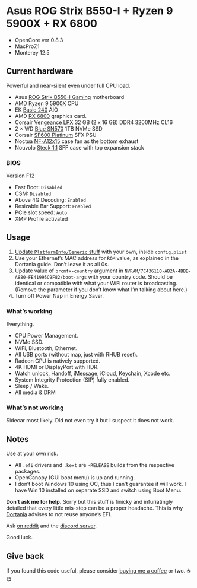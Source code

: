 # Asus ROG Strix B550-I + Ryzen 9 5900X + RX 6800

- OpenCore ver 0.8.3
- MacPro7,1
- Monterey 12.5

## Current hardware

Powerful and near-silent even under full CPU load.

- Asus [ROG Strix B550-I Gaming](https://rog.asus.com/us/motherboards/rog-strix/rog-strix-b550-i-gaming-model/) motherboard
- AMD [Ryzen 9 5900X](https://www.amd.com/en/products/cpu/amd-ryzen-9-5900x) CPU
- EK [Basic 240](https://www.ekwb.com/shop/ek-aio-basic-240) AIO
- AMD [RX 6800](https://www.amd.com/en/products/graphics/amd-radeon-rx-6800) graphics card.
- Corsair [Vengeance LPX](https://www.corsair.com/us/en/Categories/Products/Memory/VENGEANCE-LPX/p/CMK32GX4M2D3200C16) 32 GB (2 x 16 GB) DDR4 3200MHz CL16
- 2 × WD [Blue SN570](https://www.westerndigital.com/products/internal-drives/wd-blue-sn570-nvme-ssd#WDS100T3B0C) 1TB NVMe SSD
- Corsair [SF600 Platinum](https://www.corsair.com/us/en/Categories/Products/Power-Supply-Units/Power-Supply-Units-Advanced/SF-Series/p/CP-9020182-NA) SFX PSU
- Noctua [NF-A12x15](https://noctua.at/en/products/fan/nf-a12x15-pwm) case fan as the bottom exhaust
- Nouvolo [Steck 1.1](https://www.nouvolo.com/pages/steck) SFF case with top expansion stack

### BIOS

Version F12

- Fast Boot: `Disabled`
- CSM: `Disabled`
- Above 4G Decoding: `Enabled`
- Resizable Bar Support: `Enabled`
- PCIe slot speed: `Auto`
- XMP Profile activated

## Usage

1. [Update `PlatformInfo/Generic` stuff](https://dortania.github.io/OpenCore-Post-Install/universal/iservices.html#generate-a-new-serial) with your own, inside `config.plist`
2. Use your Ethernet’s MAC address for `ROM` value, as explained in the Dortania guide. Don’t leave it as all 0s.
3. Update value of `brcmfx-country` argument in `NVRAM/7C436110-AB2A-4BBB-A880-FE41995C9F82/boot-args` with your country code. Should be identical or compatible with what your WiFi router is broadcasting. (Remove the parameter if you don’t know what I’m talking about here.)
4. Turn off Power Nap in Energy Saver.

### What’s working

Everything.

- CPU Power Management.
- NVMe SSD.
- WiFi, Bluetooth, Ethernet.
- All USB ports (without map, just with RHUB reset).
- Radeon GPU is natively supported.
- 4K HDMI or DisplayPort with HDR.
- Watch unlock, Handoff, iMessage, iCloud, Keychain, Xcode etc.
- System Integrity Protection (SIP) fully enabled.
- Sleep / Wake.
- All media & DRM

### What’s not working

Sidecar most likely. Did not even try it but I suspect it does not work.

## Notes

Use at your own risk. 

- All `.efi` drivers and `.kext` are `-RELEASE` builds from the respective packages. 
- OpenCanopy (GUI boot menu) is up and running.
- I don’t boot Windows 10 using OC, thus I can’t guarantee it will work. I have Win 10 installed on separate SSD and switch using Boot Menu.

**Don’t ask me for help.** Sorry but this stuff is finicky and infuriatingly detailed that every little mis-step can be a proper headache. This is why [Dortania](https://dortania.github.io) advises to not reuse anyone’s EFI.  

Ask [on reddit](https://www.reddit.com/r/hackintosh/) and the [discord server](https://discord.gg/Wxam8aH).

Good luck.

## Give back

If you found this code useful, please consider [buying me a coffee](https://www.buymeacoffee.com/radianttap) or two. ☕️😋
